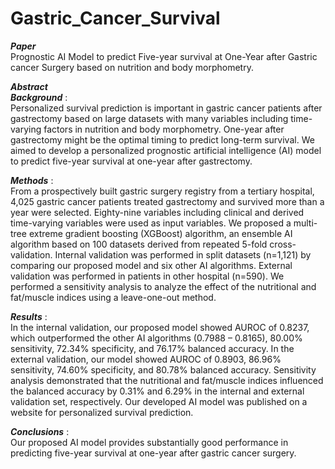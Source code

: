 # Gastric_Cancer_Survival

***Paper***  
Prognostic AI Model to predict Five-year survival at One-Year after Gastric cancer Surgery based on nutrition and body morphometry.

***Abstract***  
***Background*** :    
Personalized survival prediction is important in gastric cancer patients after gastrectomy based on large datasets with many variables including time-varying factors in nutrition and body morphometry. One-year after gastrectomy might be the optimal timing to predict long-term survival. We aimed to develop a personalized prognostic artificial intelligence (AI) model to predict five-year survival at one-year after gastrectomy.    

***Methods*** :    
From a prospectively built gastric surgery registry from a tertiary hospital, 4,025 gastric cancer patients treated gastrectomy and survived more than a year were selected. Eighty-nine variables including clinical and derived time-varying variables were used as input variables. We proposed a multi-tree extreme gradient boosting (XGBoost) algorithm, an ensemble AI algorithm based on 100 datasets derived from repeated 5-fold cross-validation. Internal validation was performed in split datasets (n=1,121) by comparing our proposed model and six other AI algorithms. External validation was performed in patients in other hospital (n=590). We performed a sensitivity analysis to analyze the effect of the nutritional and fat/muscle indices using a leave-one-out method.    

***Results*** :     
In the internal validation, our proposed model showed AUROC of 0.8237, which outperformed the other AI algorithms (0.7988 – 0.8165), 80.00% sensitivity, 72.34% specificity, and 76.17% balanced accuracy. In the external validation, our model showed AUROC of 0.8903, 86.96% sensitivity, 74.60% specificity, and 80.78% balanced accuracy. Sensitivity analysis demonstrated that the nutritional and fat/muscle indices influenced the balanced accuracy by 0.31% and 6.29% in the internal and external validation set, respectively. Our developed AI model was published on a website for personalized survival prediction.    

***Conclusions*** :    
Our proposed AI model provides substantially good performance in predicting five-year survival at one-year after gastric cancer surgery.   

